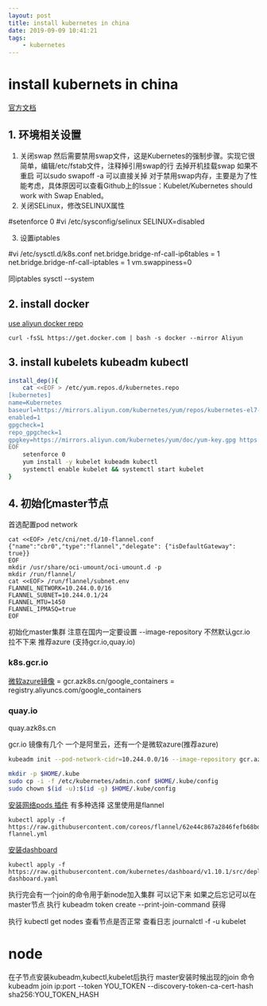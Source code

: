 ```yaml
---
layout: post
title: install kubernetes in china
date: 2019-09-09 10:41:21
tags:
    - kubernetes
---
```

# install kubernets in china
[官方文档](https://kubernetes.io/docs/setup/production-environment/tools/kubeadm/create-cluster-kubeadm/)
## 1. 环境相关设置

1. 关闭swap
然后需要禁用swap文件，这是Kubernetes的强制步骤。实现它很简单，编辑/etc/fstab文件，注释掉引用swap的行 去掉开机挂载swap
如果不重启 可以sudo swapoff -a 可以直接关掉
对于禁用swap内存，主要是为了性能考虑，具体原因可以查看Github上的Issue：Kubelet/Kubernetes should work with Swap Enabled。
2. 关闭SELinux，修改SELINUX属性

#setenforce 0
#vi /etc/sysconfig/selinux
SELINUX=disabled

3. 设置iptables

#vi /etc/sysctl.d/k8s.conf
net.bridge.bridge-nf-call-ip6tables = 1
net.bridge.bridge-nf-call-iptables = 1
vm.swappiness=0

同iptables
sysctl --system


## 2. install docker
[use aliyun docker repo](https://yq.aliyun.com/articles/110806)
```
curl -fsSL https://get.docker.com | bash -s docker --mirror Aliyun
```

## 3. install kubelets kubeadm kubectl
```bash
install_dep(){
    cat <<EOF > /etc/yum.repos.d/kubernetes.repo
[kubernetes]
name=Kubernetes
baseurl=https://mirrors.aliyun.com/kubernetes/yum/repos/kubernetes-el7-x86_64/
enabled=1
gpgcheck=1
repo_gpgcheck=1
gpgkey=https://mirrors.aliyun.com/kubernetes/yum/doc/yum-key.gpg https://mirrors.aliyun.com/kubernetes/yum/doc/rpm-package-key.gpg
EOF
    setenforce 0
    yum install -y kubelet kubeadm kubectl
    systemctl enable kubelet && systemctl start kubelet
}
```

## 4. 初始化master节点
首选配置pod network 
```
cat <<EOF> /etc/cni/net.d/10-flannel.conf
{"name":"cbr0","type":"flannel","delegate": {"isDefaultGateway": true}}
EOF
mkdir /usr/share/oci-umount/oci-umount.d -p
mkdir /run/flannel/
cat <<EOF> /run/flannel/subnet.env
FLANNEL_NETWORK=10.244.0.0/16
FLANNEL_SUBNET=10.244.0.1/24
FLANNEL_MTU=1450
FLANNEL_IPMASQ=true
EOF
```


初始化master集群
注意在国内一定要设置  --image-repository 不然默认gcr.io 拉不下来
推荐azure (支持gcr.io,quay.io)


### k8s.gcr.io
[微软azure镜像](http://mirror.azure.cn/help/gcr-proxy-cache.html)
= gcr.azk8s.cn/google_containers
= registry.aliyuncs.com/google_containers 

### quay.io
quay.azk8s.cn


gcr.io  镜像有几个 一个是阿里云，还有一个是微软azure(推荐azure)



```bash
kubeadm init --pod-network-cidr=10.244.0.0/16 --image-repository gcr.azk8s.cn/google_containers --kubernetes-version v1.15.3 

mkdir -p $HOME/.kube
sudo cp -i -f /etc/kubernetes/admin.conf $HOME/.kube/config
sudo chown $(id -u):$(id -g) $HOME/.kube/config


```

[安装网络pods 插件](https://kubernetes.io/docs/setup/production-environment/tools/kubeadm/create-cluster-kubeadm/#pod-network) 有多种选择 这里使用是flannel
```
kubectl apply -f https://raw.githubusercontent.com/coreos/flannel/62e44c867a2846fefb68bd5f178daf4da3095ccb/Documentation/kube-flannel.yml
```

[安装dashboard](https://github.com/kubernetes/dashboard/)
```
kubectl apply -f https://raw.githubusercontent.com/kubernetes/dashboard/v1.10.1/src/deploy/recommended/kubernetes-dashboard.yaml
```

执行完会有一个join的命令用于新node加入集群 可以记下来
如果之后忘记可以在master节点
执行 kubeadm token create --print-join-command 获得


执行
kubectl get nodes  查看节点是否正常
查看日志
journalctl -f -u kubelet

# node
在子节点安装kubeadm,kubectl,kubelet后执行
master安装时候出现的join 命令
kubeadm join ip:port --token YOU_TOKEN --discovery-token-ca-cert-hash sha256:YOU_TOKEN_HASH
